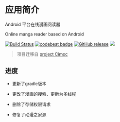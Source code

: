# 应用简介
Android 平台在线漫画阅读器

Online manga reader based on Android

[![Build Status](https://travis-ci.org/onlytheworld/OnlyX.svg?branch=release-tci)](https://travis-ci.com/github/onlytheworld/OnlyX)
[![codebeat badge](https://codebeat.co/badges/a22ca260-494d-4be8-9e3d-fc9c8f7d0f73)](https://codebeat.co/projects/github-com-onlytheworld-onlyx-release-tci)
[![GitHub release](https://img.shields.io/github/release/onlytheworld/OnlyX.svg)](https://github.com/onlytheworld/OnlyX/releases)
[![](https://img.shields.io/github/downloads/onlytheworld/onlyx/total.svg)](https://github.com/onlytheworld/OnlyX/releases)

> 项目迁移自 [project Cimoc](https://github.com/feilongfl/Cimoc)

## 进度
- 更新了gradle版本

- 更改了漫画的搜索、更新为多线程

- 删除了存储权限请求

- 修复了动漫之家源